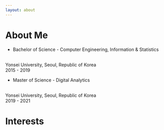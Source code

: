 ```yaml
---
layout: about 
---
```


# About Me

* Bachelor of Science - Computer Engineering, Information & Statistics
<br/>
Yonsei University, Seoul, Republic of Korea
<br/>
2015 - 2019
<br/>

* Master of Science - Digital Analytics
<br/>
Yonsei University, Seoul, Republic of Korea
<br/>
2019 - 2021
<br/>

# Interests
